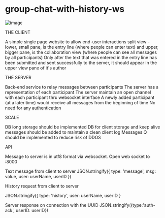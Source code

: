 # group-chat-with-history-ws

![image](https://github.com/shuralura/group-chat-with-history-ws/assets/34544441/51cae444-b9da-4624-8885-e1af3cfdbff6)

THE CLIENT

A simple single page website to allow end-user interactions
split view - lower, small pane, is the entry line (where people can enter text) and upper, bigger pane, is the collaboration view (where people can see all messages by all participants)
Only after the text that was entered in the entry line has been submitted and sent successfully to the server, it should appear in the upper view pane of it's author


THE SERVER

Back-end service to relay messages between participants
The server has a representation of each participant
The server maintain an open channel with each participant thru websocket interface
A newly added participant (at a later time) would receive all messages from the beginning of time
No need for any authentication


SCALE

DB long storage should be implemented
DB for client storage and keep alive messages should be added to maintain a clean client log
Messages Q should be implemented to reduce risk of DDOS


API

Message to server is in utf8 format via websocket. Open web socket to <serverIP>:8000

Text message from client to server
JSON.stringify({
        type: 'message',
        msg: value,
        user: userName,
        userID
      })
      
History request from client to server

JSON.stringify({
                type: 'history',
                user: userName,
                userID
              }

              
Server response on connection with the UUID
JSON.stringify({type:'auth-ack', userID: userID})
